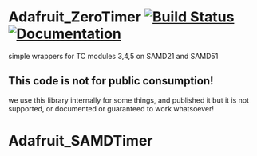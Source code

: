 # Adafruit_ZeroTimer [![Build Status](https://github.com/adafruit/Adafruit_ZeroTimer/workflows/Arduino%20Library%20CI/badge.svg)](https://github.com/adafruit/Adafruit_ZeroTimer/actions)[![Documentation](https://github.com/adafruit/ci-arduino/blob/master/assets/doxygen_badge.svg)](http://adafruit.github.io/Adafruit_ZeroTimer/html/index.html)

simple wrappers for TC modules 3,4,5 on SAMD21 and SAMD51

## This code is not for public consumption!
we use this library internally for some things, and published it but it is not supported, or documented or guaranteed to work whatsoever!
# Adafruit_SAMDTimer
